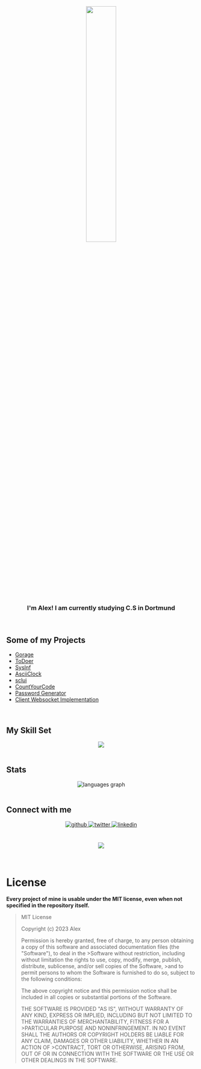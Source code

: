 

<div align="center">
<img src="https://i.giphy.com/media/1kkxWqT5nvLXupUTwK/giphy.webp" align="center" style="width: 40%" />
</div>  
  

### <div align="center">I'm Alex! I am currently studying C.S in Dortmund</div>   

<br/>  

## Some of my Projects
 <ul>
   <li><a href="https://github.com/0x3alex/Gorage/"> Gorage </a></li>
   <li><a href="https://github.com/0x3alex/ToDoer/"> ToDoer </a></li>
  <li><a href="https://github.com/0x3alex/sysinf/"> SysInf </a></li>
  <li><a href="https://github.com/0x3alex/AsciiClock/"> AsciiClock </a></li>
  <li><a href="https://github.com/0x3alex/sclui/"> sclui </a></li>
  <li> <a href="https://github.com/0x3alex/CountYourCode/"> CountYourCode </a></li>
   <li><a href="https://github.com/0x3alex/PwGen/"> Password Generator </a> </li>
   <li><a href="https://github.com/NydooMiningGroup/GoWebSocket/"> Client Websocket Implementation </a> </li>
</ul> 

 <br/>  


## My Skill Set  

<div align="center">  
<img src="https://skillicons.dev/icons?i=java,c,go,postgresql,git" />
</div>

</td><td valign="top" width="33%">



</td><td valign="top" width="33%">



</td></tr></table>  

<br/>  

## Stats  
<div align="center">
  <img src="https://github-readme-stats.vercel.app/api/top-langs/?username=0x3alex&langs_count=8" alt="languages graph"  />
</div>
<br/>  

## Connect with me  
<div align="center">
<a href="https://github.com/0x3alex" target="_blank">
<img src=https://img.shields.io/badge/github-%2324292e.svg?&style=for-the-badge&logo=github&logoColor=white alt=github style="margin-bottom: 5px;" />
</a>
<a href="https://twitter.com/0x3alex" target="_blank">
<img src=https://img.shields.io/badge/twitter-%2300acee.svg?&style=for-the-badge&logo=twitter&logoColor=white alt=twitter style="margin-bottom: 5px;" />
</a>
<a href="https://linkedin.com/in/0x3alex" target="_blank">
<img src=https://img.shields.io/badge/linkedin-%231E77B5.svg?&style=for-the-badge&logo=linkedin&logoColor=white alt=linkedin style="margin-bottom: 5px;" />
</a>  
</div>  
  

<br/>  

  

<br/>  

<div align="center">
<img src="https://komarev.com/ghpvc/?username=0x3alex&&style=flat-square" align="center" />
</div>  
  

<br/>  


<br />

# License

**Every project of mine is usable under the MIT license, even when not specified in the repository itself.**

>MIT License
>
>Copyright (c) 2023 Alex
>
>Permission is hereby granted, free of charge, to any person obtaining a copy of this software and associated documentation files (the "Software"), to deal in the >Software without restriction, including without limitation the rights to use, copy, modify, merge, publish, distribute, sublicense, and/or sell copies of the Software, >and to permit persons to whom the Software is furnished to do so, subject to the following conditions:
>
>The above copyright notice and this permission notice shall be included in all copies or substantial portions of the Software.
>
>THE SOFTWARE IS PROVIDED "AS IS", WITHOUT WARRANTY OF ANY KIND, EXPRESS OR IMPLIED, INCLUDING BUT NOT LIMITED TO THE WARRANTIES OF MERCHANTABILITY, FITNESS FOR A >PARTICULAR PURPOSE AND NONINFRINGEMENT. IN NO EVENT SHALL THE AUTHORS OR COPYRIGHT HOLDERS BE LIABLE FOR ANY CLAIM, DAMAGES OR OTHER LIABILITY, WHETHER IN AN ACTION OF >CONTRACT, TORT OR OTHERWISE, ARISING FROM, OUT OF OR IN CONNECTION WITH THE SOFTWARE OR THE USE OR OTHER DEALINGS IN THE SOFTWARE.

